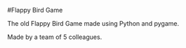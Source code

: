 #Flappy Bird Game

The old Flappy Bird Game made using Python and pygame.

Made by a team of 5 colleagues.
